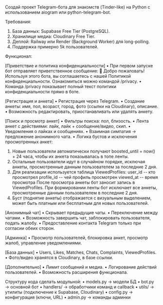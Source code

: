 
Создай проект Telegram-бота для знакомств (Tinder-like) на Python с использованием aiogram или python-telegram-bot.

Требования:
1. База данных: Supabase Free Tier (PostgreSQL).
2. Хранилище медиа: Cloudinary Free Tier.
3. Деплой: Railway или Render (Background Worker) для long-polling.
4. Поддержка примерно 5k пользователей.

Функционал:

[Приветствие и политика конфиденциальности]
• При первом запуске бот отправляет приветственное сообщение:
👋 Добро пожаловать!
Используя этого бота, вы соглашаетесь с нашей Политикой конфиденциальности.
Ознакомиться можно командой /privacy.
• Команда /privacy показывает полный текст политики конфиденциальности прямо в боте.

[Регистрация и анкета]
• Регистрация через Telegram.
• Создание анкеты: имя, пол, возраст, город, фото (ссылки на Cloudinary), описание.
• Возможность редактировать, приостанавливать или удалять анкету.

[Поиск и просмотр анкет]
• Фильтры поиска: пол, близость.
• Лента анкет с действиями: лайк, лайк + сообщение/видео, скип.
• Уведомления о лайках и сообщениях.
• Взаимная симпатия → предложение анонимного чата.
• Логика бустов и исключения просмотренных анкет:
  1. Новые пользователи автоматически получают boosted_until = now() + 24 часа, чтобы их анкета показывалась в топе ленты.
  2. Остальные пользователи идут в случайном порядке, исключая анкеты, просмотренные данным пользователем за последние 2 дня.
  3. Для реализации используется таблица ViewedProfiles:
     user_id      -- кто просмотрел
     profile_id   -- чей профиль просмотрен
     viewed_at    -- время просмотра
     После просмотра анкеты бот заносит запись в ViewedProfiles.
     При формировании ленты бот исключает все анкеты, просмотренные данным пользователем в последние 2 дня.
  4. Буст (поднятие анкеты) отображается с визуальным выделением, может быть платным или бесплатным для новых пользователей.

[Анонимный чат]
• Скрывает предыдущие чаты.
• Переключение между чатами.
• Возможность завершить чат, заблокировать пользователя, подать жалобу.
• Предоставление контакта Telegram только при согласии обеих сторон.

[Админка]
• Просмотр пользователей, блокировка анкет, просмотр жалоб, управление уведомлениями.

[База данных]
• Users, Likes, Matches, Chats, Complaints, ViewedProfiles.
• Фото/видео хранятся в Cloudinary, в базе ссылки.

[Дополнительно]
• Лимит сообщений и медиа.
• Логирование действий пользователей.
• Возможность расширения функционала.

Структуру кода сделать модульной:
• models.py → модели БД
• bot.py → основной бот
• handlers/ → обработчики команд и callback
• utils/ → утилиты (подключение к Supabase, Cloudinary)
• config.py → конфигурация (ключи, URL)
• admin.py → команды админки
